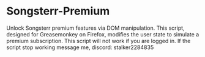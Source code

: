 # Songsterr-Premium
Unlock Songsterr premium features via DOM manipulation. This script, designed for Greasemonkey on Firefox, modifies the user state to simulate a premium subscription. 
This script will not work if you are logged in.
If the script stop working message me, discord: stalker2284835
